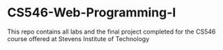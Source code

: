 # CS546-Web-Programming-I

This repo contains all labs and the final project completed for the CS546 course offered at Stevens Institute of Technology